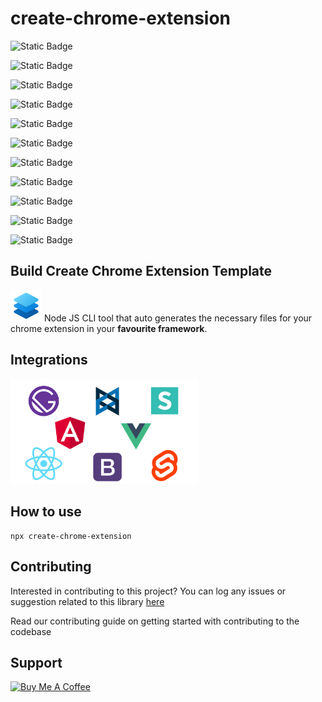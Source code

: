 # create-chrome-extension
![Static Badge](https://img.shields.io/badge/manifest_version_3-blue?style=plastic&logo=chrome&logoColor=%23AA4477&logoSize=20&label=chrome%20extension)

![Static Badge](https://img.shields.io/badge/v1.0.0.0-maroon?style=plastic&logo=npm&logoColor=maroon&logoSize=20&label=version)

![Static Badge](https://img.shields.io/badge/MIT-green?style=plastic&logo=license&logoColor=green&label=license)

![Static Badge](https://img.shields.io/badge/m2kdevelopments-purple?style=plastic&logo=github&logoColor=purple&label=developer&link=https%3A%2F%2Fgithub.com%2Fm2kdevelopments)

![Static Badge](https://img.shields.io/badge/latest-blue?style=plastic&logo=react&logoColor=blue&label=reactjs&link=https%3A%2F%2Fgithub.com%2Fm2kdevelopments)

![Static Badge](https://img.shields.io/badge/latest-green?style=plastic&logo=vue&logoColor=green&label=vue&link=https%3A%2F%2Fgithub.com%2Fm2kdevelopments)

![Static Badge](https://img.shields.io/badge/latest-orange?style=plastic&logo=svelte&logoColor=orange&label=svelte&link=https%3A%2F%2Fgithub.com%2Fm2kdevelopments)

![Static Badge](https://img.shields.io/badge/latest-blue?style=plastic&logo=solid&logoColor=blue&label=solid)

![Static Badge](https://img.shields.io/badge/latest-gold?style=plastic&logo=vite&logoColor=gold&label=vite)


![Static Badge](https://img.shields.io/badge/buy_me_a_coffee-yellow?style=plastic&logo=buymeacoffee&logoColor=yellow&label=support&link=https%3A%2F%2Fwww.buymeacoffee.com%2Fm2kdevelopments)


![Static Badge](https://img.shields.io/badge/paypal-blue?style=plastic&logo=paypal&logoColor=blue&label=support&link=https%3A%2F%2Fpaypal.me%2Fm2kdevelopment)



## Build Create Chrome Extension Template
<img src="./assets/logo.png" alt="logo" width="50px"/>
Node JS CLI tool that auto generates the necessary files for your chrome extension in your <strong>favourite framework</strong>.


## Integrations
<img src="./assets/banner.svg" alt="banner" width="300px"/>


## How to use
```
npx create-chrome-extension
```

## Contributing
Interested in contributing to this project? You can log any issues or suggestion related to this library <a href="https://github.com/M2KDevelopments/create-chrome-extensionr/issues/new">here</a>

Read our contributing guide on getting started with contributing to the codebase


## Support

<a href="https://www.buymeacoffee.com/m2kdevelopments" target="_blank">
<img src="https://cdn.buymeacoffee.com/buttons/v2/default-yellow.png" alt="Buy Me A Coffee" style="height: 60px !important;width: 217px !important;" >
</a>


